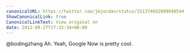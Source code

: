 ```yaml
---
canonicalURL: https://twitter.com/jmjordan/status/251374032899948544
ShowCanonicalLink: true
CanonicalLinkText: View original on
date: 2012-09-27T17:33:34+00:00
---
```

@bodingzhang Ah. Yeah, Google Now is pretty cool.